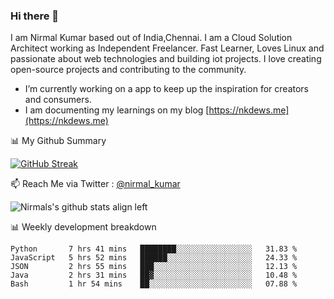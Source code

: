 ### Hi there 👋

 I am Nirmal Kumar based out of India,Chennai. I am a Cloud Solution Architect working as Independent Freelancer. Fast Learner, Loves Linux and passionate about web technologies and building iot projects. I love creating open-source projects and contributing to the community.

- I’m currently working on a app to keep up the inspiration for creators and consumers.
- I am documenting my learnings on my blog [https://nkdews.me](https://nkdews.me)


📊 My Github Summary

[![GitHub Streak](https://github-readme-streak-stats.herokuapp.com?user=nk-gears&theme=dark&hide_border=true&date_format=M%20j%5B%2C%20Y%5D)](https://git.io/streak-stats)


📫 Reach Me via  Twitter : [@nirmal_kumar](https://twitter.com/nirmal_kumar)

![Nirmals's github stats align left](https://github-readme-stats.vercel.app/api?username=nk-gears&show_icons=true)


📊 Weekly development breakdown

<!--START_SECTION:waka-->
```text
Python       7 hrs 41 mins   ████████░░░░░░░░░░░░░░░░░   31.83 % 
JavaScript   5 hrs 52 mins   ██████░░░░░░░░░░░░░░░░░░░   24.33 % 
JSON         2 hrs 55 mins   ███░░░░░░░░░░░░░░░░░░░░░░   12.13 % 
Java         2 hrs 31 mins   ██▓░░░░░░░░░░░░░░░░░░░░░░   10.48 % 
Bash         1 hr 54 mins    ██░░░░░░░░░░░░░░░░░░░░░░░   07.88 % 
```
<!--END_SECTION:waka-->


